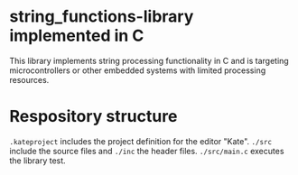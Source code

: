 # string_functions-library implemented in C

This library implements string processing functionality in C and is targeting microcontrollers or other embedded systems with limited processing resources.



# Respository structure

```.kateproject``` includes the project definition for the editor "Kate". ```./src``` include the source files and ```./inc``` the header files. ```./src/main.c``` executes the library test.

